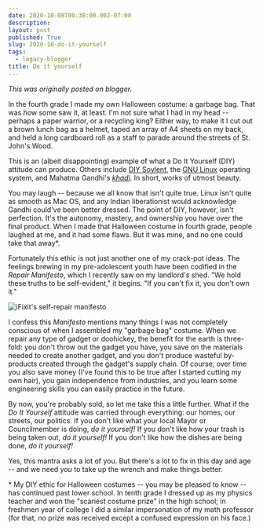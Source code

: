 ```yaml
---
date: 2020-10-08T00:38:00.002-07:00
description: 
layout: post
published: True
slug: 2020-10-do-it-yourself
tags:
  - legacy-blogger
title: Do it yourself
---
```


*This was originally posted on blogger.*

In the fourth grade I made my own Halloween costume: a garbage bag. That was how some saw it, at least. I'm not sure what I had in my head -- perhaps a paper warrior, or a recycling king? Either way, to make it I cut out a brown lunch bag as a helmet, taped an array of A4 sheets on my back, and held a long cardboard roll as a staff to parade around the streets of St. John's Wood.

This is an (albeit disappointing) example of what a Do It Yourself (DIY) attitude can produce. Others include [DIY Soylent](https://www.completefoods.co/), the [GNU Linux](https://www.gnu.org/) operating system, and Mahatma Gandhi's [*khadi*](https://www.mkgandhi.org/swadeshi_khadi/whatiskhadi.htm). In short, works of utmost beauty.

You may laugh -- because we all know that isn't quite true. Linux isn't quite as smooth as Mac OS, and any Indian liberationist would acknowledge Gandhi could've been better dressed. The point of DIY, however, isn't perfection. It's the autonomy, mastery, and ownership you have over the final product. When I made that Halloween costume in fourth grade, people laughed at me, and it had some flaws. But it was mine, and no one could take that away\*.

Fortunately this ethic is not just another one of my crack-pot ideas. The feelings brewing in my pre-adolescent youth have been codified in the *Repair Manifesto*, which I recently saw on my landlord's shed. "We hold these truths to be self-evident," it begins. "If you can't fix it, you don't own it."  


![iFixit's self-repair manifesto](https://d1ulmmr4d4i8j4.cloudfront.net/static/images/manifesto/manifesto_en_final.jpg)

I confess this *Manifesto* mentions many things I was not completely conscious of when I assembled my "garbage bag" costume. When we repair any type of gadget or doohickey, the benefit for the earth is three-fold: you don't throw out the gadget you have, you save on the materials needed to create another gadget, and you don't produce wasteful by-products created through the gadget's supply chain. Of course, over time you also save money (I've found this to be true after I started cutting my own hair), you gain independence from industries, and you learn some engineering skills you can easily practice in the future.

By now, you're probably sold, so let me take this a little further. What if the *Do It Yourself* attitude was carried through everything: our homes, our streets, our politics. If you don't like what your local Mayor or Councilmember is doing, *do it yourself!* If you don't like how your trash is being taken out, *do it yourself!* If you don't like how the dishes are being done, *do it yourself!*

Yes, this mantra asks a lot of you. But there's a lot to fix in this day and age -- and we need *you* to take up the wrench and make things better.

\* My DIY ethic for Halloween costumes -- you may be pleased to know -- has continued past lower school. In tenth grade I dressed up as my physics teacher and won the "scariest costume prize" in the high school; in freshmen year of college I did a similar impersonation of my math professor (for that, no prize was received except a confused expression on his face.)


